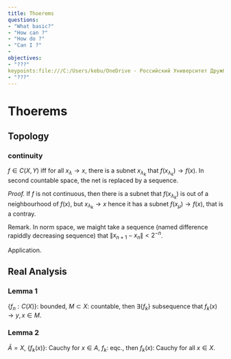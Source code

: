 ```yaml
---
title: Thoerems
questions:
- "What basic?"
- "How can ?"
- "How do ?"
- "Can I ?"
- 
objectives:
- "???"
keypoints:file:///C:/Users/kebu/OneDrive - Российский Университет Дружбы Народов/github/college-maths/_episodes/ANN.md
- "???"
---
```

# Thoerems

## Topology

### continuity
$f\in C(X,Y)$ iff for all $x_\lambda\to x$, there is a subnet $x_{\lambda_k}$ that $f(x_{\lambda_k})\to f(x)$. In second countable space, the net is replaced by a sequence.

*Proof.*
If $f$ is not continuous, then there is a subnet that $f(x_{\lambda_k})$ is out of a neighbourhood of $f(x)$, but $x_{\lambda_k}\to x$ hence it has a subnet $f(x_\mu)\to f(x)$, that is a contray.

Remark. In norm space, we maight take a sequence (named difference rapiddly decreasing sequence) that $\|x_{n+1}-x_n\|<2^{-n}$.

Application.


## Real Analysis
### Lemma 1
$\{f_n:C(X)\}$: bounded, $M\subset X$: countable, then $\exists \{f_k\}$ subsequence that $f_k(x)\to y, x\in M$.
### Lemma 2
$\bar{A}=X$, $\{f_k(x)\}$: Cauchy for $x\in A$, $f_k$: eqc., then $f_k(x)$: Cauchy for all $x\in X$.



